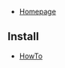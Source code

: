   * [Homepage](http://subclipse.tigris.org/)

## Install ##

  * [HowTo](http://subclipse.tigris.org/install.html)